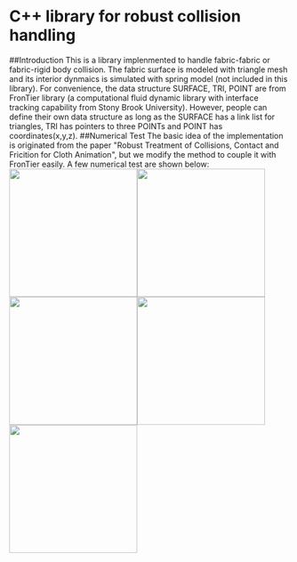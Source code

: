 # C++ library for robust collision handling
##Introduction
This is a library implenmented to handle fabric-fabric or fabric-rigid body collision.
The fabric surface is modeled with triangle mesh and its interior dynmaics is simulated with spring model (not included in this library).
For convenience, the data structure SURFACE, TRI, POINT are from FronTier library (a computational fluid dynamic library with interface tracking capability from Stony Brook University). However, people can define their own 
data structure as long as the SURFACE has a link list for triangles, TRI has pointers to three POINTs and POINT has coordinates(x,y,z).
##Numerical Test
The basic idea of the implementation is originated from the paper "Robust Treatment of Collisions, Contact and Fricition for Cloth Animation", but we modify the method to couple it with FronTier easily. A few numerical test are shown below:
<img style="float: left;" src="http://guest.ams.sunysb.edu/~zgao/work/collision/img/fall-sphere.gif" width="230">
<img style="float: left;" src="http://guest.ams.sunysb.edu/~zgao/work/collision/img/fall-body.gif" width="230">
<img style="float: left;" src="http://guest.ams.sunysb.edu/~zgao/work/collision/img/fall-box.gif" width="230">
<img style="float: center;" src="http://guest.ams.sunysb.edu/~zgao/work/collision/img/string_front.gif" width="230">
<img style="float: center;" src="http://guest.ams.sunysb.edu/~zgao/work/collision/img/string_rear.gif" width="230">

